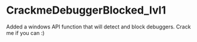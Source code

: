# CrackmeDebuggerBlocked_lvl1
Added a windows API function that will detect and block debuggers. Crack me if you can :)
